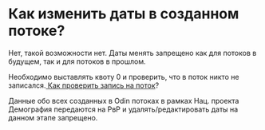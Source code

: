 # Как изменить даты в созданном потоке?

Нет, такой возможности нет.   Даты менять запрещено как для потоков в будущем, так и для потоков в прошлом.

Необходимо  выставлять квоту 0 и проверить, что в поток никто не записался.[ Как проверить запись на поток](kak-proverit-zapis-na-potok.md)?

Данные обо всех созданных в Odin потоках в рамках Нац. проекта Демография передаются на РвР и удалять/редактировать даты на данном этапе запрещено.
